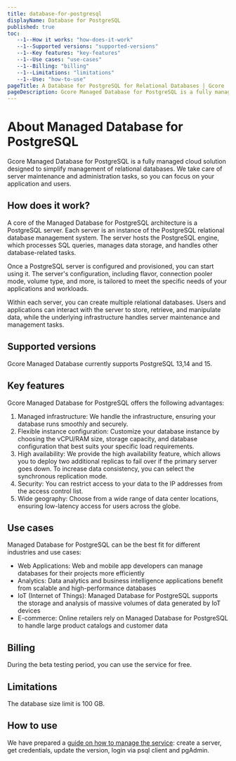 ```yaml
---
title: database-for-postgresql
displayName: Database for PostgreSQL 
published: true
toc:
   --1--How it works: "how-does-it-work"
   --1--Supported versions: "supported-versions"
   --1--Key features: "key-features"
   --1--Use cases: "use-cases"
   --1--Billing: "billing"
   --1--Limitations: "limitations"
   --1--Use: "how-to-use"
pageTitle: A Database for PostgreSQL for Relational Databases | Gcore
pageDescription: Gcore Managed Database for PostgreSQL is a fully managed cloud solution designed to simplify management of relational databases.
---
```

# About Managed Database for PostgreSQL

Gcore Managed Database for PostgreSQL is a fully managed cloud solution designed to simplify management of relational databases. We take care of server maintenance and administration tasks, so you can focus on your application and users.

## How does it work?

A core of the Managed Database for PostgreSQL architecture is a PostgreSQL server. Each server is an instance of the PostgreSQL relational database management system. The server hosts the PostgreSQL engine, which processes SQL queries, manages data storage, and handles other database-related tasks. 

Once a PostgreSQL server is configured and provisioned, you can start using it. The server's configuration, including flavor, connection pooler mode, volume type, and more, is tailored to meet the specific needs of your applications and workloads.

Within each server, you can create multiple relational databases. Users and applications can interact with the server to store, retrieve, and manipulate data, while the underlying infrastructure handles server maintenance and management tasks.

## Supported versions

Gcore Managed Database currently supports PostgreSQL 13,14 and 15.

## Key features

Gcore Managed Database for PostgreSQL offers the following advantages:

1. Managed infrastructure: We handle the infrastructure, ensuring your database runs smoothly and securely.
2. Flexible instance configuration: Customize your database instance by choosing the vCPU/RAM size, storage capacity, and database configuration that best suits your specific load requirements.
3. High availability: We provide the high availability feature, which allows you to deploy two additional replicas to fail over if the primary server goes down. To increase data consistency, you can select the synchronous replication mode.
4. Security: You can restrict access to your data to the IP addresses from the access control list. 
5. Wide geography: Choose from a wide range of data center locations, ensuring low-latency access for users across the globe.

## Use cases

Managed Database for PostgreSQL can be the best fit for different industries and use cases: 

- Web Applications: Web and mobile app developers can manage databases for their projects more efficiently
- Analytics: Data analytics and business intelligence applications benefit from scalable and high-performance databases
- IoT (Internet of Things): Managed Database for PostgreSQL supports the storage and analysis of massive volumes of data generated by IoT devices
- E-commerce: Online retailers rely on Managed Database for PostgreSQL to handle large product catalogs and customer data

## Billing

During the beta testing period, you can use the service for free.

## Limitations

The database size limit is 100 GB.

## How to use

We have prepared a <a href="https://gcore.com/docs/cloud/database-for-postgresql/manage-postgresql-servers" target="_blank">guide on how to manage the service</a>: create a server, get credentials, update the version, login via psql client and pgAdmin.